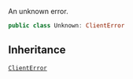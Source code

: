 
An unknown error.

``` swift
public class Unknown: ClientError 
```

## Inheritance

[`ClientError`](ClientError)
